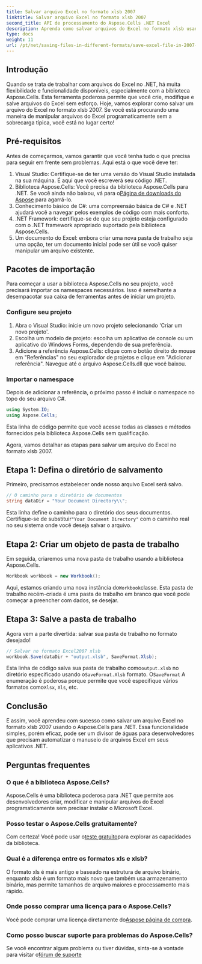 ```yaml
---
title: Salvar arquivo Excel no formato xlsb 2007
linktitle: Salvar arquivo Excel no formato xlsb 2007
second_title: API de processamento do Aspose.Cells .NET Excel
description: Aprenda como salvar arquivos do Excel no formato xlsb usando Aspose.Cells para .NET! Um guia passo a passo com exemplos práticos espera por você.
type: docs
weight: 11
url: /pt/net/saving-files-in-different-formats/save-excel-file-in-2007-xlsb-format/
---
```

## Introdução
Quando se trata de trabalhar com arquivos do Excel no .NET, há muita flexibilidade e funcionalidade disponíveis, especialmente com a biblioteca Aspose.Cells. Esta ferramenta poderosa permite que você crie, modifique e salve arquivos do Excel sem esforço. Hoje, vamos explorar como salvar um arquivo do Excel no formato xlsb 2007. Se você está procurando uma maneira de manipular arquivos do Excel programaticamente sem a sobrecarga típica, você está no lugar certo! 
## Pré-requisitos
Antes de começarmos, vamos garantir que você tenha tudo o que precisa para seguir em frente sem problemas. Aqui está o que você deve ter:
1. Visual Studio: Certifique-se de ter uma versão do Visual Studio instalada na sua máquina. É aqui que você escreverá seu código .NET. 
2.  Biblioteca Aspose.Cells: Você precisa da biblioteca Aspose.Cells para .NET. Se você ainda não baixou, vá para o[Página de downloads do Aspose](https://releases.aspose.com/cells/net/) para agarrá-lo. 
3. Conhecimento básico de C#: uma compreensão básica de C# e .NET ajudará você a navegar pelos exemplos de código com mais conforto.
4. .NET Framework: certifique-se de que seu projeto esteja configurado com o .NET framework apropriado suportado pela biblioteca Aspose.Cells.
5. Um documento do Excel: embora criar uma nova pasta de trabalho seja uma opção, ter um documento inicial pode ser útil se você quiser manipular um arquivo existente.
## Pacotes de importação
Para começar a usar a biblioteca Aspose.Cells no seu projeto, você precisará importar os namespaces necessários. Isso é semelhante a desempacotar sua caixa de ferramentas antes de iniciar um projeto.
### Configure seu projeto
1. Abra o Visual Studio: inicie um novo projeto selecionando 'Criar um novo projeto'. 
2. Escolha um modelo de projeto: escolha um aplicativo de console ou um aplicativo do Windows Forms, dependendo de sua preferência.
3. Adicione a referência Aspose.Cells: clique com o botão direito do mouse em "Referências" no seu explorador de projetos e clique em "Adicionar referência". Navegue até o arquivo Aspose.Cells.dll que você baixou.
### Importar o namespace
Depois de adicionar a referência, o próximo passo é incluir o namespace no topo do seu arquivo C#.
```csharp
using System.IO;
using Aspose.Cells;
```
Esta linha de código permite que você acesse todas as classes e métodos fornecidos pela biblioteca Aspose.Cells sem qualificação.

Agora, vamos detalhar as etapas para salvar um arquivo do Excel no formato xlsb 2007.
## Etapa 1: Defina o diretório de salvamento
Primeiro, precisamos estabelecer onde nosso arquivo Excel será salvo.

```csharp
// O caminho para o diretório de documentos
string dataDir = "Your Document Directory\\";
```
 Esta linha define o caminho para o diretório dos seus documentos. Certifique-se de substituir`"Your Document Directory"` com o caminho real no seu sistema onde você deseja salvar o arquivo.
## Etapa 2: Criar um objeto de pasta de trabalho
Em seguida, criaremos uma nova pasta de trabalho usando a biblioteca Aspose.Cells.

```csharp
Workbook workbook = new Workbook();
```
 Aqui, estamos criando uma nova instância do`Workbook`classe. Esta pasta de trabalho recém-criada é uma pasta de trabalho em branco que você pode começar a preencher com dados, se desejar.
## Etapa 3: Salve a pasta de trabalho
Agora vem a parte divertida: salvar sua pasta de trabalho no formato desejado!
```csharp
// Salvar no formato Excel2007 xlsb
workbook.Save(dataDir + "output.xlsb", SaveFormat.Xlsb);
```
 Esta linha de código salva sua pasta de trabalho como`output.xlsb` no diretório especificado usando o`SaveFormat.Xlsb` formato. O`SaveFormat` A enumeração é poderosa porque permite que você especifique vários formatos como`Xlsx`, `Xls`, etc.
## Conclusão
E assim, você aprendeu com sucesso como salvar um arquivo Excel no formato xlsb 2007 usando o Aspose.Cells para .NET. Essa funcionalidade simples, porém eficaz, pode ser um divisor de águas para desenvolvedores que precisam automatizar o manuseio de arquivos Excel em seus aplicativos .NET.

## Perguntas frequentes
### O que é a biblioteca Aspose.Cells?
Aspose.Cells é uma biblioteca poderosa para .NET que permite aos desenvolvedores criar, modificar e manipular arquivos do Excel programaticamente sem precisar instalar o Microsoft Excel.
### Posso testar o Aspose.Cells gratuitamente?
 Com certeza! Você pode usar o[teste gratuito](https://releases.aspose.com/)para explorar as capacidades da biblioteca.
### Qual é a diferença entre os formatos xls e xlsb?
O formato xls é mais antigo e baseado na estrutura de arquivo binário, enquanto xlsb é um formato mais novo que também usa armazenamento binário, mas permite tamanhos de arquivo maiores e processamento mais rápido.
### Onde posso comprar uma licença para o Aspose.Cells?
 Você pode comprar uma licença diretamente do[Aspose página de compra](https://purchase.aspose.com/buy).
### Como posso buscar suporte para problemas do Aspose.Cells?
 Se você encontrar algum problema ou tiver dúvidas, sinta-se à vontade para visitar o[fórum de suporte](https://forum.aspose.com/c/cells/9)